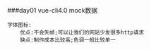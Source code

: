 ###day01
    vue-cli4.0
    mock数据

    字体图标:
        优点:不会失帧;可以让我们的网站少发很多http请求
        缺点:制作成本比较高;色调一般比较单一


